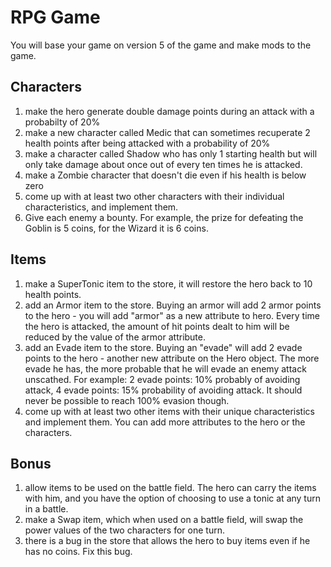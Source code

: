 # RPG Game
You will base your game on version 5 of the game and make mods to the game.

## Characters
1. make the hero generate double damage points during an attack with a probabilty of 20%
1. make a new character called Medic that can sometimes recuperate 2 health points after being attacked with a probability of 20%
1. make a character called Shadow who has only 1 starting health but will only take damage about once out of every ten times he is attacked.
1. make a Zombie character that doesn't die even if his health is below zero
1. come up with at least two other characters with their individual characteristics, and implement them.
1. Give each enemy a bounty. For example, the prize for defeating the Goblin is 5 coins, for the Wizard it is 6 coins.
## Items
1. make a SuperTonic item to the store, it will restore the hero back to 10 health points.
1. add an Armor item to the store. Buying an armor will add 2 armor points to the hero - you will add "armor" as a new attribute to hero. Every time the hero is attacked, the amount of hit points dealt to him will be reduced by the value of the armor attribute.
1. add an Evade item to the store. Buying an "evade" will add 2 evade points to the hero - another new attribute on the Hero object. The more evade he has, the more probable that he will evade an enemy attack unscathed. For example: 2 evade points: 10% probably of avoiding attack, 4 evade points: 15% probability of avoiding attack. It should never be possible to reach 100% evasion though.
1. come up with at least two other items with their unique characteristics and implement them. You can add more attributes to the hero or the characters.
## Bonus
1. allow items to be used on the battle field. The hero can carry the items with him, and you have the option of choosing to use a tonic at any turn in a battle.
1. make a Swap item, which when used on a battle field, will swap the power values of the two characters for one turn.
1. there is a bug in the store that allows the hero to buy items even if he has no coins. Fix this bug.